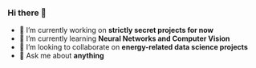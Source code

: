 ### Hi there 👋

- 🔭 I’m currently working on **strictly secret projects for now**
- 🌱 I’m currently learning **Neural Networks and Computer Vision**
- 👯 I’m looking to collaborate on **energy-related data science projects**
- 💬 Ask me about **anything**
